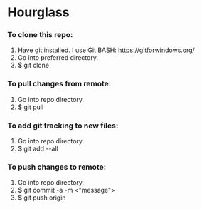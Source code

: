 # Hourglass

### To clone this repo:
1. Have git installed. I use Git BASH: https://gitforwindows.org/
2. Go into preferred directory. 
3. $ git clone <URL>

### To pull changes from remote:
1. Go into repo directory.
2. $ git pull

### To add git tracking to new files:
1. Go into repo directory.
2. $ git add --all

### To push changes to remote:
1. Go into repo directory.
2. $ git commit -a -m <"message">
3. $ git push origin <branch>
